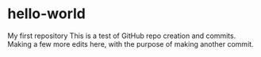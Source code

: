 # hello-world
My first repository
This is a test of GitHub repo creation and commits.
Making a few more edits here, with the purpose of making another commit.

